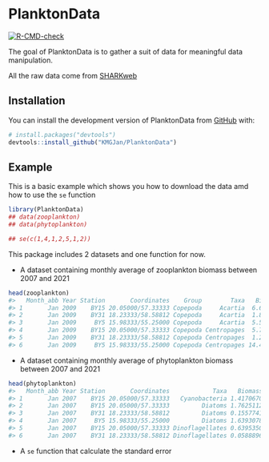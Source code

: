 
<!-- README.md is generated from README.Rmd. Please edit that file -->

# PlanktonData

<!-- badges: start -->

[![R-CMD-check](https://github.com/KMGJan/PlanktonData/actions/workflows/R-CMD-check.yaml/badge.svg)](https://github.com/KMGJan/PlanktonData/actions/workflows/R-CMD-check.yaml)
<!-- badges: end -->

The goal of PlanktonData is to gather a suit of data for meaningful data
manipulation.

All the raw data come from
[SHARKweb](https://sharkweb.smhi.se/hamta-data/)

## Installation

You can install the development version of PlanktonData from
[GitHub](https://github.com/) with:

``` r
# install.packages("devtools")
devtools::install_github("KMGJan/PlanktonData")
```

## Example

This is a basic example which shows you how to download the data amd how
to use the `se` function

``` r
library(PlanktonData)
## data(zooplankton)
## data(phytoplankton)

## se(c(1,4,1,2,5,1,2))
```

This package includes 2 datasets and one function for now.

- A dataset containing monthly average of zooplankton biomass between
  2007 and 2021

``` r
head(zooplankton)
#>   Month_abb Year Station       Coordinates    Group        Taxa   Biomass
#> 1       Jan 2009    BY15 20.05000/57.33333 Copepoda     Acartia  6.650319
#> 2       Jan 2009    BY31 18.23333/58.58812 Copepoda     Acartia  1.816994
#> 3       Jan 2009     BY5 15.98333/55.25000 Copepoda     Acartia  5.562097
#> 4       Jan 2009    BY15 20.05000/57.33333 Copepoda Centropages  5.738561
#> 5       Jan 2009    BY31 18.23333/58.58812 Copepoda Centropages  1.228759
#> 6       Jan 2009     BY5 15.98333/55.25000 Copepoda Centropages 14.405224
```

- A dataset containing monthly average of phytoplankton biomass between
  2007 and 2021

``` r
head(phytoplankton)
#>   Month_abb Year Station       Coordinates            Taxa   Biomass
#> 1       Jan 2007    BY15 20.05000/57.33333   Cyanobacteria 1.4170670
#> 2       Jan 2007    BY15 20.05000/57.33333         Diatoms 1.7625112
#> 3       Jan 2007    BY31 18.23333/58.58812         Diatoms 0.1557741
#> 4       Jan 2007     BY5 15.98333/55.25000         Diatoms 1.6393078
#> 5       Jan 2007    BY15 20.05000/57.33333 Dinoflagellates 0.6395350
#> 6       Jan 2007    BY31 18.23333/58.58812 Dinoflagellates 0.0588896
```

- A `se` function that calculate the standard error
